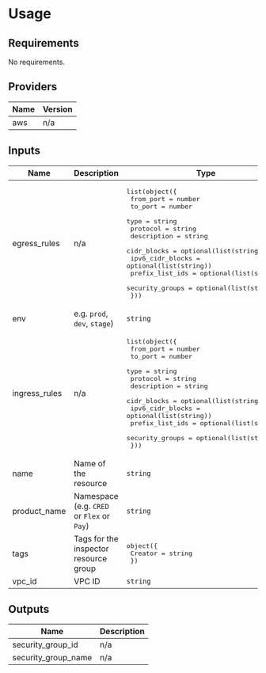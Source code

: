 # Usage
<!--- BEGIN_TF_DOCS --->

## Requirements

No requirements.

## Providers

| Name | Version |
|------|---------|
| aws | n/a |

## Inputs

| Name | Description | Type | Default | Required |
|------|-------------|------|---------|:--------:|
| egress\_rules | n/a | <pre>list(object({<br>      from_port   = number<br>      to_port     = number<br>      type        = string<br>      protocol    = string<br>      description = string<br>      cidr_blocks = optional(list(string))<br>      ipv6_cidr_blocks = optional(list(string))<br>      prefix_list_ids = optional(list(string))<br>      security_groups = optional(list(string))<br>    }))</pre> | n/a | yes |
| env | e.g. `prod`, `dev`, `stage`) | `string` | n/a | yes |
| ingress\_rules | n/a | <pre>list(object({<br>      from_port   = number<br>      to_port     = number<br>      type        = string<br>      protocol    = string<br>      description = string<br>      cidr_blocks = optional(list(string))<br>      ipv6_cidr_blocks = optional(list(string))<br>      prefix_list_ids = optional(list(string))<br>      security_groups = optional(list(string))<br>    }))</pre> | n/a | yes |
| name | Name of the resource | `string` | n/a | yes |
| product\_name | Namespace (e.g. `CRED` or `Flex` or `Pay`) | `string` | n/a | yes |
| tags | Tags for the inspector resource group | <pre>object({<br>    Creator = string    <br>  })</pre> | n/a | yes |
| vpc\_id | VPC ID | `string` | n/a | yes |

## Outputs

| Name | Description |
|------|-------------|
| security\_group\_id | n/a |
| security\_group\_name | n/a |

<!--- END_TF_DOCS --->
